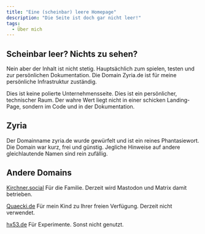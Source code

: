 ```yaml
---
title: "Eine (scheinbar) leere Homepage"
description: "Die Seite ist doch gar nicht leer!"
tags:
  - Über mich
---
```


## Scheinbar leer? Nichts zu sehen?

Nein aber der Inhalt ist nicht stetig. Hauptsächlich zum spielen, testen und zur persönlichen Dokumentation. Die Domain Zyria.de ist für meine persönliche Infrastruktur zuständig.

Dies ist keine polierte Unternehmensseite. Dies ist ein persönlicher, technischer Raum. Der wahre Wert liegt nicht in einer schicken Landing-Page, sondern im Code und in der Dokumentation.

## Zyria

Der Domainname zyria.de wurde gewürfelt und ist ein reines Phantasiewort. Die Domain war kurz, frei und günstig. Jegliche Hinweise auf andere gleichlautende Namen sind rein zufällig.

## Andere Domains

[Kirchner.social](https://kirchner.social/) Für die Familie. Derzeit wird  Mastodon und Matrix damit betrieben.

[Quaecki.de](https://quaecki.de) Für mein Kind zu Ihrer freien Verfügung. Derzeit nicht verwendet.

[hx53.de](https://hx53.de) Für Experimente. Sonst nicht genutzt.
